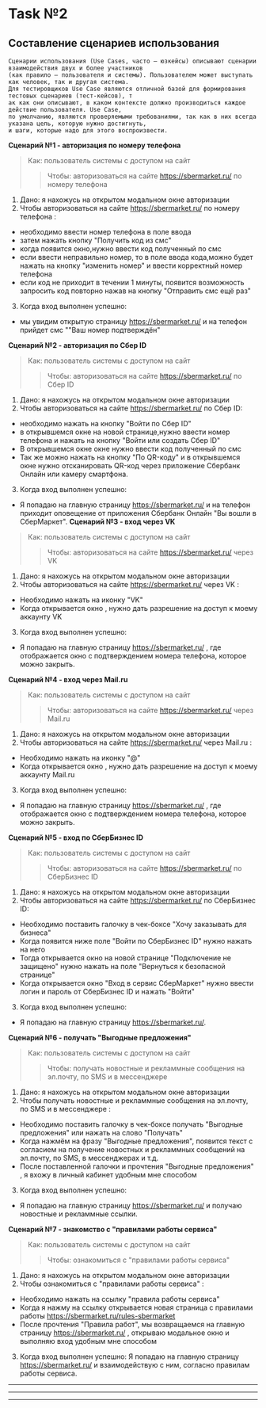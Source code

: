# Task №2
## Составление сценариев использования
```
Сценарии использования (Use Cases, часто — юзкейсы) описывают сценарии взаимодействия двух и более участников 
(как правило – пользователя и системы). Пользователем может выступать как человек, так и другая система. 
Для тестировщиков Use Case являются отличной базой для формирования тестовых сценариев (тест-кейсов), т
ак как они описывают, в каком контексте должно производиться каждое действие пользователя. Use Case, 
по умолчанию, являются проверяемыми требованиями, так как в них всегда указана цель, которую нужно достигнуть, 
и шаги, которые надо для этого воспроизвести.
```
**Сценарий №1 - авторизация по номеру телефона**
>Как: пользователь системы с доступом на сайт
>>Чтобы: авторизоваться на сайте https://sbermarket.ru/ по номеру телефона
1. Дано: я нахожусь на открытом модальном окне авторизации
2. Чтобы авторизоваться на сайте https://sbermarket.ru/ по номеру телефона :
- необходимо ввести номер телефона в поле ввода
- затем нажать кнопку "Получить код из смс"
- когда появится окно,нужно ввести код полученный по смс
- если ввести неправильно номер, то в поле ввода кода,можно будет нажать на кнопку "изменить номер" и ввести корректный номер телефона
- если код не приходит в течении 1 минуты, появится возможность запросить код повторно нажав на кнопку "Отправить смс ещё раз"
3. Когда вход выполнен успешно:
- мы увидим открытую страницу https://sbermarket.ru/ и на телефон прийдет смс ""Ваш номер подтверждён"

**Сценарий №2 - авторизация по Сбер ID**
>Как: пользователь системы с доступом на сайт
>>Чтобы: авторизоваться на сайте https://sbermarket.ru/ по Сбер ID
1. Дано: я нахожусь на открытом модальном окне авторизации
2. Чтобы авторизоваться на сайте https://sbermarket.ru/ по Сбер ID:
- необходимо нажать на кнопку "Войти по Сбер ID"
- в открывшемся окне на новой странице,нужно ввести номер телефона и нажать на кнопку "Войти или создать Сбер ID"
- В открывшемся окне окне нужно ввести код полученный по смс
- Так же можно нажать на кнопку "По QR-коду" и в открывшемся окне нужно отсканировать QR-код через приложение Сбербанк Онлайн или камеру смартфона.
3. Когда вход выполнен успешно:
- Я попадаю на главную страницу https://sbermarket.ru/ и на телефон приходит оповещение от приложения Сбербанк Онлайн "Вы вошли в СберМаркет".
**Сценарий №3 - вход через VK**
>Как: пользователь системы с доступом на сайт
>>Чтобы: авторизоваться на сайте https://sbermarket.ru/ через VK 
1. Дано: я нахожусь на открытом модальном окне авторизации
2. Чтобы авторизоваться на сайте https://sbermarket.ru/ через VK :
- Необходимо нажать на иконку "VK"
- Когда открывается окно , нужно дать разрешение на доступ к моему аккаунту VK
3. Когда вход выполнен успешно:
- Я попадаю на главную страницу https://sbermarket.ru/ , где отображается окно с подтверждением номера телефона, которое можно закрыть.

**Сценарий №4 - вход через Mail.ru**
>Как: пользователь системы с доступом на сайт
>>Чтобы: авторизоваться на сайте https://sbermarket.ru/ через Mail.ru 
1. Дано: я нахожусь на открытом модальном окне авторизации
2. Чтобы авторизоваться на сайте https://sbermarket.ru/ через Mail.ru :
- Необходимо нажать на иконку "@"
- Когда открывается окно , нужно дать разрешение на доступ к моему аккаунту Mail.ru
3. Когда вход выполнен успешно:
- Я попадаю на главную страницу https://sbermarket.ru/ , где отображается окно с подтверждением номера телефона, которое можно закрыть.

**Сценарий №5 - вход по  СберБизнес ID**
>Как: пользователь системы с доступом на сайт
>>Чтобы: авторизоваться на сайте https://sbermarket.ru/ по СберБизнес ID
1. Дано: я нахожусь на открытом модальном окне авторизации
2. Чтобы авторизоваться на сайте https://sbermarket.ru/ по СберБизнес ID:
- Необходимо поставить галочку в чек-боксе "Хочу заказывать для бизнеса"
- Когда появится ниже поле "Войти по СберБизнес ID" нужно нажать на него
- Тогда открывается окно на новой странице "Подключение не защищено" нужно нажать на поле "Вернуться к безопасной странице"
- Когда открывается окно "Вход в сервис CберМаркет" нужно ввести логин и пароль от СберБизнес ID и нажать "Войти"
3. Когда вход выполнен успешно:
- Я попадаю на главную страницу https://sbermarket.ru/.

**Сценарий №6 - получать "Выгодные предложения"**
>Как: пользователь системы с доступом на сайт
>>Чтобы: получать новостные и рекламмные сообщения на эл.почту, по SMS и в мессенджере
1. Дано: я нахожусь на открытом модальном окне авторизации
2. Чтобы получать новостные и рекламмные сообщения на эл.почту, по SMS и в мессенджере :
- Необходимо поставить галочку в чек-боксе получать "Выгодные предложения" или нажать на слово "Получать"
- Когда нажмём на фразу "Выгодные предложения", появится текст с согласием на получение новостных и рекламмных сообщений на эл.почту, по SMS, в мессенджерах и т.д.
- После поставленной галочки и прочтения "Выгодные предложения" , я вхожу в личный кабинет удобным мне способом
3. Когда вход выполнен успешно:
- Я попадаю на главную страницу https://sbermarket.ru/ и получаю новостные и рекламмные ссылки.


**Сценарий №7 - знакомство с "правилами работы сервиса"**
>Как: пользователь системы с доступом на сайт
>>Чтобы: ознакомиться с "правилами работы сервиса"
1. Дано: я нахожусь на открытом модальном окне авторизации
2. Чтобы ознакомиться с "правилами работы сервиса" :
- Необходимо нажать на ссылку "правила работы сервиса"
- Когда я нажму на ссылку открывается новая страница с правилами работы https://sbermarket.ru/rules-sbermarket
- После прочтения "Правила работ", мы возвращаемся на главную страницу https://sbermarket.ru/ , открываю модальное окно и выполняю вход удобным мне способом
3. Когда вход выполнен успешно:
Я попадаю на главную страницу https://sbermarket.ru/ и взаимодействую с ним, согласно правилам работы сервиса.
---
---
---
